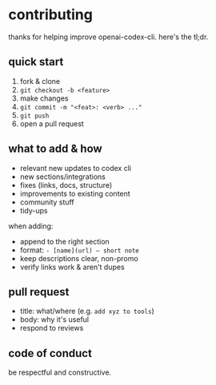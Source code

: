 # contributing

thanks for helping improve openai-codex-cli. here's the tl;dr.

## quick start

1. fork & clone
2. `git checkout -b <feature>`
3. make changes
4. `git commit -m "<feat>: <verb> ..."`
5. `git push`
6. open a pull request

## what to add & how

- relevant new updates to codex cli
- new sections/integrations
- fixes (links, docs, structure)
- improvements to existing content
- community stuff
- tidy-ups

when adding:
- append to the right section
- format: `- [name](url) – short note`
- keep descriptions clear, non-promo
- verify links work & aren't dupes

## pull request

- title: what/where (e.g. `add xyz to tools`)
- body: why it's useful
- respond to reviews

## code of conduct

be respectful and constructive.
